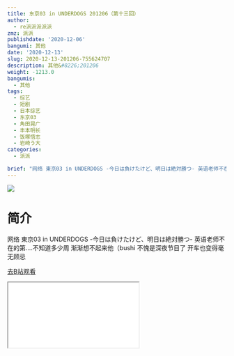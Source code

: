 ```yaml
---
title: 东京03 in UNDERDOGS 201206（第十三回）
author:
  - re派派派派派
zmz: 派派
publishdate: '2020-12-06'
bangumi: 其他
date: '2020-12-13'
slug: 2020-12-13-201206-755624707
description: 其他&#8226;201206
weight: -1213.0
bangumis:
  - 其他
tags:
  - 综艺
  - 短剧
  - 日本综艺
  - 东京03
  - 角田晃广
  - 丰本明长
  - 饭塚悟志
  - 岩崎う大
categories:
  - 派派

brief: "网络 東京03 in UNDERDOGS -今日は負けたけど、明日は絶対勝つ- 英语老师不在的第....不知道多少周 渐渐想不起来他（bushi 不愧是深夜节目了 开车也变得毫无顾忌"
---
```

![](https://raw.githubusercontent.com/tcgriffith/owaraisite/master/static/tmpimg/7f4c5079ab5cdb787363edf40d5258bb9f8f3821.jpg.480.jpg)
# 简介  
网络 東京03 in UNDERDOGS -今日は負けたけど、明日は絶対勝つ-
英语老师不在的第....不知道多少周 渐渐想不起来他（bushi
不愧是深夜节目了 开车也变得毫无顾忌  

[去B站观看](https://www.bilibili.com/video/av755624707/)
<div class ="resp-container"><iframe class="testiframe" src="//player.bilibili.com/player.html?aid=755624707"", scrolling="no", allowfullscreen="true" > </iframe></div> 
